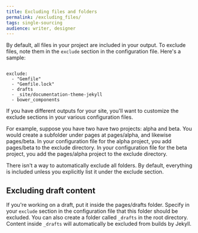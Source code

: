 ```yaml
---
title: Excluding files and folders
permalink: /excluding_files/
tags: single-sourcing
audience: writer, designer
---
```


By default, all files in your project are included in your output. To exclude files, note them in the `exclude` section in the configuration file. Here's a sample:

```

exclude: 
  - "Gemfile"
  - "Gemfile.lock"
  - drafts
  - _site/documentation-theme-jekyll
  - bower_components
```

If you have different outputs for your site, you'll want to customize the exclude sections in your various configuration files.

For example, suppose you have two have two projects: alpha and beta. You would create a subfolder under pages at pages/alpha, and likewise pages/beta. In your configuration file for the alpha project, you add pages/beta to the exclude directory. In your configuration file for the beta project, you add the pages/alpha project to the exclude directory.

There isn't a way to automatically exclude all folders. By default, everything is included unless you explicitly list it under the exclude section.

## Excluding draft content

If you're working on a draft, put it inside the pages/drafts folder. Specify in your `exclude` section in the configuration file that this folder should be excluded. You can also create a folder called `_drafts` in the root directory. Content inside `_drafts` will automatically be excluded from builds by Jekyll.